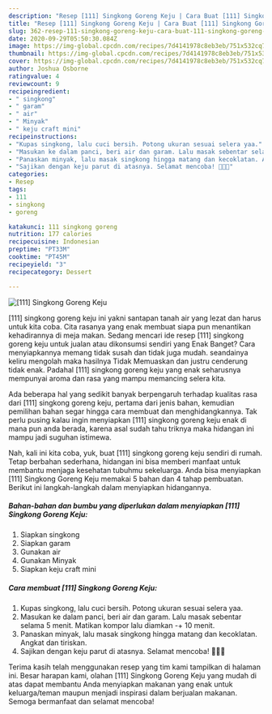 ```yaml
---
description: "Resep [111] Singkong Goreng Keju | Cara Buat [111] Singkong Goreng Keju Yang Menggugah Selera"
title: "Resep [111] Singkong Goreng Keju | Cara Buat [111] Singkong Goreng Keju Yang Menggugah Selera"
slug: 362-resep-111-singkong-goreng-keju-cara-buat-111-singkong-goreng-keju-yang-menggugah-selera
date: 2020-09-29T05:50:30.084Z
image: https://img-global.cpcdn.com/recipes/7d4141978c8eb3eb/751x532cq70/111-singkong-goreng-keju-foto-resep-utama.jpg
thumbnail: https://img-global.cpcdn.com/recipes/7d4141978c8eb3eb/751x532cq70/111-singkong-goreng-keju-foto-resep-utama.jpg
cover: https://img-global.cpcdn.com/recipes/7d4141978c8eb3eb/751x532cq70/111-singkong-goreng-keju-foto-resep-utama.jpg
author: Joshua Osborne
ratingvalue: 4
reviewcount: 9
recipeingredient:
- " singkong"
- " garam"
- " air"
- " Minyak"
- " keju craft mini"
recipeinstructions:
- "Kupas singkong, lalu cuci bersih. Potong ukuran sesuai selera yaa."
- "Masukan ke dalam panci, beri air dan garam. Lalu masak sebentar selama 5 menit. Matikan kompor lalu diamkan -+ 10 menit."
- "Panaskan minyak, lalu masak singkong hingga matang dan kecoklatan. Angkat dan tiriskan."
- "Sajikan dengan keju parut di atasnya. Selamat mencoba! 👩🏻‍🍳"
categories:
- Resep
tags:
- 111
- singkong
- goreng

katakunci: 111 singkong goreng 
nutrition: 177 calories
recipecuisine: Indonesian
preptime: "PT33M"
cooktime: "PT45M"
recipeyield: "3"
recipecategory: Dessert

---
```



![[111] Singkong Goreng Keju](https://img-global.cpcdn.com/recipes/7d4141978c8eb3eb/751x532cq70/111-singkong-goreng-keju-foto-resep-utama.jpg)


[111] singkong goreng keju ini yakni santapan tanah air yang lezat dan harus untuk kita coba. Cita rasanya yang enak membuat siapa pun menantikan kehadirannya di meja makan.
Sedang mencari ide resep [111] singkong goreng keju untuk jualan atau dikonsumsi sendiri yang Enak Banget? Cara menyiapkannya memang tidak susah dan tidak juga mudah. seandainya keliru mengolah maka hasilnya Tidak Memuaskan dan justru cenderung tidak enak. Padahal [111] singkong goreng keju yang enak seharusnya mempunyai aroma dan rasa yang mampu memancing selera kita.



Ada beberapa hal yang sedikit banyak berpengaruh terhadap kualitas rasa dari [111] singkong goreng keju, pertama dari jenis bahan, kemudian pemilihan bahan segar hingga cara membuat dan menghidangkannya. Tak perlu pusing kalau ingin menyiapkan [111] singkong goreng keju enak di mana pun anda berada, karena asal sudah tahu triknya maka hidangan ini mampu jadi suguhan istimewa.


Nah, kali ini kita coba, yuk, buat [111] singkong goreng keju sendiri di rumah. Tetap berbahan sederhana, hidangan ini bisa memberi manfaat untuk membantu menjaga kesehatan tubuhmu sekeluarga. Anda bisa menyiapkan [111] Singkong Goreng Keju memakai 5 bahan dan 4 tahap pembuatan. Berikut ini langkah-langkah dalam menyiapkan hidangannya.

<!--inarticleads1-->

##### Bahan-bahan dan bumbu yang diperlukan dalam menyiapkan [111] Singkong Goreng Keju:

1. Siapkan  singkong
1. Siapkan  garam
1. Gunakan  air
1. Gunakan  Minyak
1. Siapkan  keju craft mini




<!--inarticleads2-->

##### Cara membuat [111] Singkong Goreng Keju:

1. Kupas singkong, lalu cuci bersih. Potong ukuran sesuai selera yaa.
1. Masukan ke dalam panci, beri air dan garam. Lalu masak sebentar selama 5 menit. Matikan kompor lalu diamkan -+ 10 menit.
1. Panaskan minyak, lalu masak singkong hingga matang dan kecoklatan. Angkat dan tiriskan.
1. Sajikan dengan keju parut di atasnya. Selamat mencoba! 👩🏻‍🍳




Terima kasih telah menggunakan resep yang tim kami tampilkan di halaman ini. Besar harapan kami, olahan [111] Singkong Goreng Keju yang mudah di atas dapat membantu Anda menyiapkan makanan yang enak untuk keluarga/teman maupun menjadi inspirasi dalam berjualan makanan. Semoga bermanfaat dan selamat mencoba!
